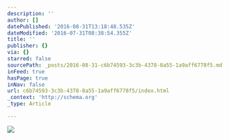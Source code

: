 ```yaml
---
description: ''
author: []
datePublished: '2016-08-31T13:18:48.535Z'
dateModified: '2016-07-31T08:38:54.355Z'
title: ''
publisher: {}
via: {}
starred: false
sourcePath: _posts/2016-08-31-c6b74593-3c3b-4378-8a55-1a9aff6778f5.md
inFeed: true
hasPage: true
inNav: false
url: c6b74593-3c3b-4378-8a55-1a9aff6778f5/index.html
_context: 'http://schema.org'
_type: Article

---
```

![](https://the-grid-user-content.s3-us-west-2.amazonaws.com/e93a8ef7-63f7-4588-8da4-374191832da2.jpg)
